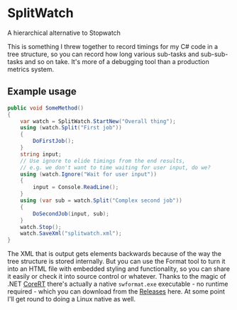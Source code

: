 # SplitWatch
A hierarchical alternative to Stopwatch

This is something I threw together to record timings for my C# code in a tree structure, so you can record how long
various sub-tasks and sub-sub-tasks and so on take. It's more of a debugging tool than a production metrics system.

## Example usage
```c#
public void SomeMethod()
{
    var watch = SplitWatch.StartNew("Overall thing");
    using (watch.Split("First job"))
    {
        DoFirstJob();
    }
    string input;
    // Use ignore to elide timings from the end results,
    // e.g. we don't want to time waiting for user input, do we?
    using (watch.Ignore("Wait for user input"))
    {
        input = Console.ReadLine();
    }
    using (var sub = watch.Split("Complex second job"))
    {
        DoSecondJob(input, sub);
    }
    watch.Stop();
    watch.SaveXml("splitwatch.xml");
}
```

The XML that is output gets elements backwards because of the way the tree structure is stored internally. But you can
use the Format tool to turn it into an HTML file with embedded styling and functionality, so you can share it easily or
check it into source control or whatever. Thanks to the magic of .NET [CoreRT](https://github.com/dotnet/corert) there's
actually a native `swformat.exe` executable - no runtime required - which you can download from the [Releases](https://github.com/RendleLabs/SplitWatch/releases) here.
At some point I'll get round to doing a Linux native as well.

